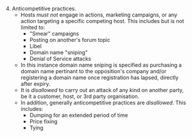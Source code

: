 4. Anticompetitive practices.
 	- Hosts *must not* engage in actions, marketing campaigns, or any action targeting a specific competing host. This includes but is not limited to:
 		* "Smear" campaigns
 		* Posting on another's forum topic
 		* Libel
 		* Domain name "sniping"
 		* Denial of Service attacks
    - In this instance domain name sniping is specified as purchasing a domain name pertinant to the opposition's company and/or registering a domain name once registration has lapsed, directly after expiry.
 	- It is *disallowed* to carry out an attack of any kind on another party, be it a customer, host, or 3rd party organisation.
 	- In addition, generally anticompetitive practices are *disallowed*. This includes:
 		- Dumping for an extended period of time
 		- Price fixing
 		- Tying  